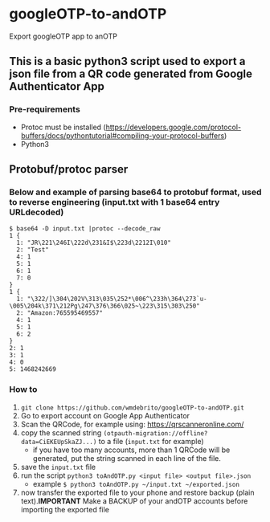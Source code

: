 # googleOTP-to-andOTP
Export googleOTP app to anOTP

## This is a basic python3 script used to export a json file from a QR code generated from Google Authenticator App
### Pre-requirements
* Protoc must be installed (https://developers.google.com/protocol-buffers/docs/pythontutorial#compiling-your-protocol-buffers)
* Python3

## Protobuf/protoc parser
### Below and example of parsing base64 to protobuf format, used to reverse engineering (input.txt with 1 base64 entry URLdecoded)
```
$ base64 -D input.txt |protoc --decode_raw
1 {
  1: "JR\221\246I\222d\231&I$\223d\2212I\010"
  2: "Test"
  4: 1
  5: 1
  6: 1
  7: 0
}
1 {
  1: "\322/]\304\202V\313\035\252*\006^\233h\364\273`u-\005\204k\371\212Pg\247\376\366\025~\223\315\303\250"
  2: "Amazon:765595469557"
  4: 1
  5: 1
  6: 2
}
2: 1
3: 1
4: 0
5: 1468242669
```

### How to
1. `git clone https://github.com/wmdebrito/googleOTP-to-andOTP.git`
2. Go to export account on Google App Authenticator
3. Scan the QRCode, for example using: https://qrscanneronline.com/
4. copy the scanned string `(otpauth-migration://offline?data=CiEKEUpSkaZJ...)` to a file (`input.txt` for example)
   - if you have too many accounts, more than 1 QRCode will be generated, put the string scanned in each line of the file.
5. save the `input.txt` file
6. run the script `python3 toAndOTP.py <input file> <output file>.json`
   - example `$ python3 toAndOTP.py ~/input.txt ~/exported.json`
7. now transfer the exported file to your phone and restore backup (plain text).**IMPORTANT** Make a BACKUP of your andOTP accounts before importing the exported file
